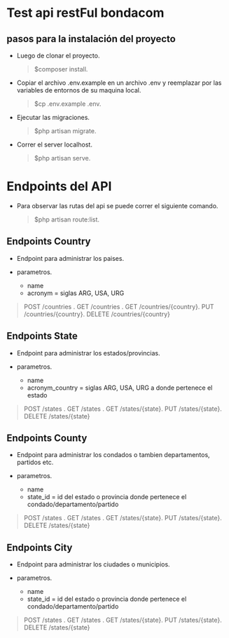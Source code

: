 # Test api restFul bondacom

## pasos para la instalación del proyecto

- Luego de clonar el proyecto.
	> $composer install.

- Copiar el archivo .env.example en un archivo .env y reemplazar por las variables de entornos de su maquina local.
	> $cp .env.example .env.

- Ejecutar las migraciones.

   > $php artisan migrate.

- Correr el server localhost.

   > $php artisan serve.


# Endpoints del API

- Para observar las rutas del api se puede correr el siguiente comando.

   > $php artisan route:list.


## Endpoints Country

- Endpoint para administrar los paises.

- parametros.
    - name
    - acronym = siglas ARG, USA, URG

> POST /countries .
> GET /countries .
> GET /countries/{country}.
> PUT /countries/{country}.
> DELETE /countries/{country}

## Endpoints State

- Endpoint para administrar los estados/provincias.

- parametros.
    - name
    - acronym_country = siglas ARG, USA, URG a donde pertenece el estado

> POST /states .
> GET /states .
> GET /states/{state}.
> PUT /states/{state}.
> DELETE /states/{state}

## Endpoints County

- Endpoint para administrar los condados o tambien departamentos, partidos etc.

- parametros.
    - name
    - state_id = id del estado o provincia donde pertenece el condado/departamento/partido

> POST /states .
> GET /states .
> GET /states/{state}.
> PUT /states/{state}.
> DELETE /states/{state}

## Endpoints City

- Endpoint para administrar los ciudades o municipios.

- parametros.
    - name
    - state_id = id del estado o provincia donde pertenece el condado/departamento/partido

> POST /states .
> GET /states .
> GET /states/{state}.
> PUT /states/{state}.
> DELETE /states/{state}